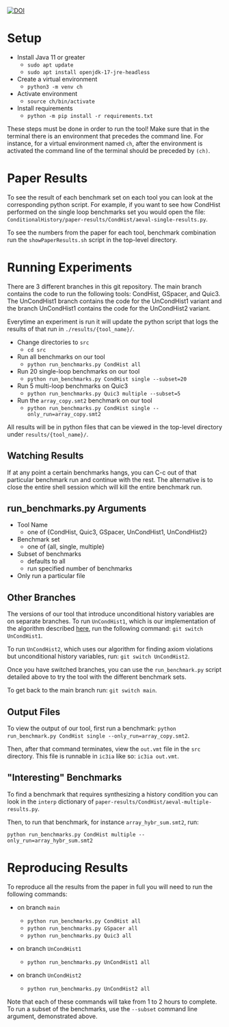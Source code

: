 [![DOI](https://zenodo.org/badge/538743822.svg)](https://zenodo.org/badge/latestdoi/538743822)

# Setup
- Install Java 11 or greater
  - `sudo apt update`
  - `sudo apt install openjdk-17-jre-headless`
- Create a virtual environment
  - `python3 -m venv ch`
- Activate environment
  - `source ch/bin/activate`
- Install requirements
  - `python -m pip install -r requirements.txt`

These steps must be done in order to run the tool! Make sure that in
the terminal there is an environment that precedes the command line.
For instance, for a virtual environment named `ch`, after the
environment is activated the command line of the terminal should be
preceded by `(ch)`.


# Paper Results
To see the result of each benchmark set on each tool you can look at
the corresponding python script. For example, if you want to see how
CondHist performed on the single loop benchmarks set you would open
the file:
`ConditionalHistory/paper-results/CondHist/aeval-single-results.py`.

To see the numbers from the paper for each tool, benchmark combination
run the `showPaperResults.sh` script in the top-level directory.

# Running Experiments
There are 3 different branches in this git repository. The main branch
contains the code to run the following tools: CondHist, GSpacer, and
Quic3. The UnCondHist1 branch contains the code for the UnCondHist1
variant and the branch UnCondHist1 contains the code for the
UnCondHist2 variant.

Everytime an experiment is run it will update the python script that
logs the results of that run in `./results/{tool_name}/`.

- Change directories to `src`
  - `cd src`
- Run all benchmarks on our tool
  - `python run_benchmarks.py CondHist all`
- Run 20 single-loop benchmarks on our tool
  - `python run_benchmarks.py CondHist single --subset=20`
- Run 5 multi-loop benchmarks on Quic3
  - `python run_benchmarks.py Quic3 multiple --subset=5`
- Run the `array_copy.smt2` benchmark on our tool
  - `python run_benchmarks.py CondHist single --only_run=array_copy.smt2`

All results will be in python files that can be viewed in the
top-level directory under `results/{tool_name}/`.

## Watching Results

If at any point a certain benchmarks hangs, you can C-c out of that
particular benchmark run and continue with the rest. The alternative
is to close the entire shell session which will kill the entire
benchmark run.

## run_benchmarks.py Arguments

- Tool Name
  - one of {CondHist, Quic3, GSpacer, UnCondHist1, UnCondHist2}
- Benchmark set
  - one of {all, single, multiple}
- Subset of benchmarks
  - defaults to all
  - run specified number of benchmarks
- Only run a particular file

## Other Branches

The versions of our tool that introduce unconditional history
variables are on separate branches. To run `UnCondHist1`, which is our
implementation of the algorithm described
[here](https://cs.stanford.edu/~padon/arrays-prophecy-tacas2021.pdf),
run the following command: `git switch UnCondHist1`.

To run `UnCondHist2`, which uses our algorithm for finding axiom
violations but unconditional history variables, run: `git switch
UnCondHist2`.

Once you have switched branches, you can use the `run_benchmark.py`
script detailed above to try the tool with the different benchmark
sets.

To get back to the main branch run: `git switch main`.

## Output Files

To view the output of our tool, first run a benchmark: `python
run_benchmark.py CondHist single --only_run=array_copy.smt2`.

Then, after that command terminates, view the `out.vmt` file in the
`src` directory. This file is runnable in `ic3ia` like so: `ic3ia
out.vmt`.

## "Interesting" Benchmarks

To find a benchmark that requires synthesizing a history condition you
can look in the `interp` dictionary of
`paper-results/CondHist/aeval-multiple-results.py`.

Then, to run that benchmark, for instance `array_hybr_sum.smt2`, run:

`python run_benchmarks.py CondHist multiple --only_run=array_hybr_sum.smt2`

# Reproducing Results
To reproduce all the results from the paper in full you will need to
run the following commands:

- on branch `main`
  - `python run_benchmarks.py CondHist all`
  - `python run_benchmarks.py GSpacer all`
  - `python run_benchmarks.py Quic3 all`

- on branch `UnCondHist1`
  - `python run_benchmarks.py UnCondHist1 all`

- on branch `UnCondHist2`
  - `python run_benchmarks.py UnCondHist2 all`

Note that each of these commands will take from 1 to 2 hours to
complete. To run a subset of the benchmarks, use the `--subset`
command line argument, demonstrated above.




